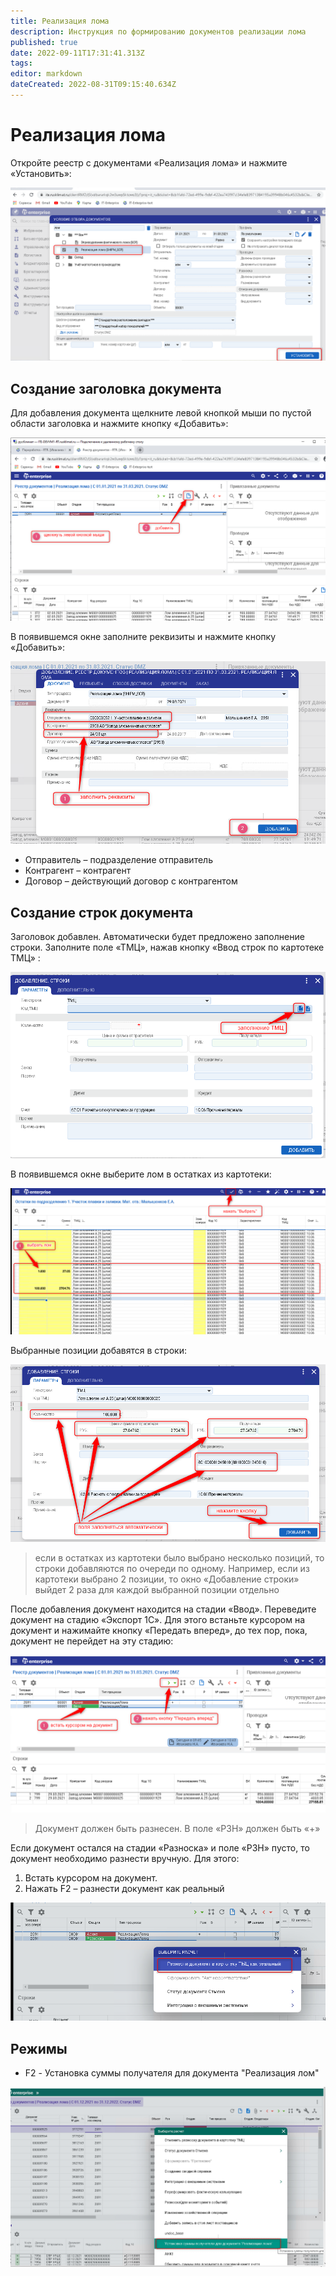 ```yaml
---
title: Реализация лома
description: Инструкция по формированию документов реализации лома
published: true
date: 2022-09-11T17:31:41.313Z
tags: 
editor: markdown
dateCreated: 2022-08-31T09:15:40.634Z
---
```


# Реализация лома

Откройте реестр с документами «Реализация лома» и нажмите «Установить»:

![](<../../assets/0 (82).png>)

## Создание заголовка документа

Для добавления документа щелкните левой кнопкой мыши по пустой области заголовка и нажмите кнопку «Добавить»:

![](<../../assets/1 (116).png>)

В появившемся окне заполните реквизиты и нажмите кнопку «Добавить»:

![](<../../assets/2 (99).png>)

* Отправитель – подразделение  отправитель
* Контрагент – контрагент
* Договор – действующий договор с контрагентом

## Создание строк документа

Заголовок добавлен. Автоматически будет предложено заполнение строки. Заполните поле «ТМЦ», нажав кнопку «Ввод строк по картотеке ТМЦ» :

![](<../../assets/3 (29).png>)

В появившемся окне выберите лом в остатках из картотеки:

![](<../../assets/4 (71).png>)

Выбранные позиции добавятся в строки:

![](<../../assets/5 (32).png>)


>если в остатках из картотеки было выбрано несколько позиций, то строки добавляются по очереди по одному. Например, если из картотеки выбрано 2 позиции, то окно «Добавление строки» выйдет 2 раза для каждой выбранной позиции отдельно

После добавления документ находится на стадии «Ввод». Переведите документ на стадию «Экспорт 1С». Для этого встаньте курсором на документ и нажимайте кнопку «Передать вперед», до тех пор, пока, документ не перейдет на эту стадию:

![](<../../assets/6 (25).png>)

>Документ должен быть разнесен. В поле «РЗН» должен быть «+»

Если документ остался на стадии «Разноска» и поле «РЗН» пусто, то документ необходимо разнести вручную. Для этого:

1. Встать курсором на документ.
2. Нажать F2 – разнести документ как реальный

![](<../../assets/7 (32).png>)

## Режимы

* F2 - Установка суммы получателя для документа "Реализация лом"

![](<../../assets/0 (10)1.png>)
